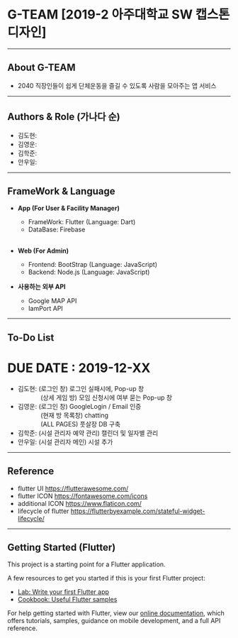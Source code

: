 # G-TEAM [2019-2 아주대학교 SW 캡스톤디자인]
---------------------------------------
## About G-TEAM
- 2040 직장인들이 쉽게 단체운동을 즐길 수 있도록 사람을 모아주는 앱 서비스

---------------------------------------
## Authors & Role (가나다 순)
- 김도현:
- 김영운:
- 김학준:
- 안우일:
---------------------------------------
## FrameWork & Language
- **App (For User & Facility Manager)**
  - FrameWork: Flutter (Language: Dart)
  - DataBase: Firebase
  <br><br>
- **Web (For Admin)**
  - Frontend: BootStrap (Language: JavaScript)
  - Backend: Node.js (Language: JavaScript)
  
- **사용하는 외부 API**
  - Google MAP API
  - IamPort API
---------------------------------------
## To-Do List 
# DUE DATE : 2019-12-XX 
- 김도현: (로그인 창)       로그인 실패시에, Pop-up 창 </br>&nbsp;&nbsp;&nbsp;&nbsp;&nbsp;&nbsp;&nbsp;&nbsp;&nbsp;&nbsp;&nbsp;&nbsp;
(상세 게임 방)    모임 신청시에 여부 묻는 Pop-up 창 </br>
- 김영운: (로그인 창)       GoogleLogin / Email 인증 </br>&nbsp;&nbsp;&nbsp;&nbsp;&nbsp;&nbsp;&nbsp;&nbsp;&nbsp;&nbsp;&nbsp;&nbsp;
          (현재 방 목록창)  chatting </br>&nbsp;&nbsp;&nbsp;&nbsp;&nbsp;&nbsp;&nbsp;&nbsp;&nbsp;&nbsp;&nbsp;&nbsp;
          (ALL PAGES)       풋살장 DB 구축  </br>
- 김학준: (시설 관리자 예약 관리) 캘린더 및 일자별 관리  </br>
- 안우일: (시설 관리자 메인) 시설 추가 </br>
---------------------------------------
## Reference
- flutter UI      <https://flutterawesome.com/> 
- flutter ICON    <https://fontawesome.com/icons>  
- additional ICON <https://www.flaticon.com/> 
- lifecycle of flutter <https://flutterbyexample.com/stateful-widget-lifecycle/>
---------------------------------------
## Getting Started (Flutter)

This project is a starting point for a Flutter application.

A few resources to get you started if this is your first Flutter project:

- [Lab: Write your first Flutter app](https://flutter.dev/docs/get-started/codelab)
- [Cookbook: Useful Flutter samples](https://flutter.dev/docs/cookbook)

For help getting started with Flutter, view our
[online documentation](https://flutter.dev/docs), which offers tutorials,
samples, guidance on mobile development, and a full API reference.

